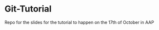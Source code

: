 Git-Tutorial
============

Repo for the slides for the tutorial to happen on the 17th of October in AAP